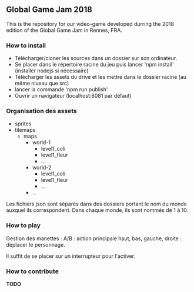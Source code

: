 ## Global Game Jam 2018

This is the repository for our video-game developed durring the 2018 edition of the Global Game Jam in Rennes, FRA.

### How to install

- Télécharger/cloner les sources dans un dossier sur son ordinateur.
- Se placer dans le répertoire racine du jeu puis lancer 'npm install' (installer nodejs si nécessaire)
- Télécharger les assets du drive et les mettre dans le dossier racine (au même niveau que src)
- lancer la commande 'npm run publish' 
- Ouvrir un navigateur (localhost:8081 par défaut)

### Organisation des assets

 - sprites
 - tilemaps
	- maps
		- world-1
			- level1_coli
			- level1_fleur
			- ...
		- world-2
			- level1_coli
			- level1_fleur
			- ...
		- ...

Les fichiers json sont séparés dans des dossiers portant le nom du monde auxquel ils correspondent.
Dans chaque monde, ils sont nommés de 1 à 10.
### How to play

Gestion des manettes :
A/B : action principale
haut, bas, gauche, droite : déplacer le personnage.

Il suffit de se placer sur un interrupteur pour l'activer.

### How to contribute

**TODO**
